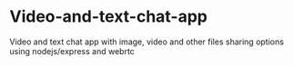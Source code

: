 # Video-and-text-chat-app
Video and text chat app with image, video and other files sharing options using nodejs/express and webrtc
